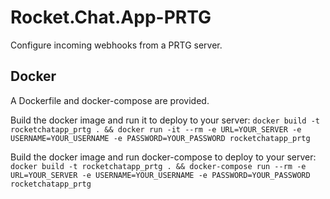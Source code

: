 # Rocket.Chat.App-PRTG

Configure incoming webhooks from a PRTG server.

## Docker
A Dockerfile and docker-compose are provided.

Build the docker image and run it to deploy to your server:
`docker build -t rocketchatapp_prtg . && docker run -it --rm -e URL=YOUR_SERVER -e USERNAME=YOUR_USERNAME -e PASSWORD=YOUR_PASSWORD rocketchatapp_prtg`

Build the docker image and run docker-compose to deploy to your server:
`docker build -t rocketchatapp_prtg . && docker-compose run --rm -e URL=YOUR_SERVER -e USERNAME=YOUR_USERNAME -e PASSWORD=YOUR_PASSWORD rocketchatapp_prtg`